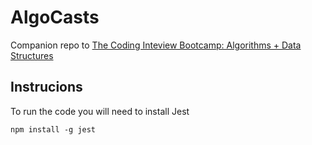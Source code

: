 # AlgoCasts

Companion repo to [The Coding Inteview Bootcamp: Algorithms + Data Structures](https://www.udemy.com/course/coding-interview-bootcamp-algorithms-and-data-structure/)


## Instrucions 

To run the code you will need to install Jest
```
npm install -g jest
```
